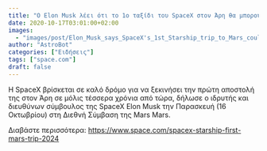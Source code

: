 ```yaml
---
title: "Ο Elon Musk λέει ότι το 1ο ταξίδι του SpaceX στον Άρη θα μπορούσε να πετάξει σε 4 χρόνια"
date: 2020-10-17T03:01:00+02:00
images:
  - "images/post/Elon_Musk_says_SpaceX's_1st_Starship_trip_to_Mars_could_fly_in_4_years.jpg"
author: "AstroBot"
categories: ["Ειδήσεις"]
tags: ["space.com"]
draft: false
---
```


Η SpaceX βρίσκεται σε καλό δρόμο για να ξεκινήσει την πρώτη αποστολή της στον Άρη σε μόλις τέσσερα χρόνια από τώρα, δήλωσε ο ιδρυτής και διευθύνων σύμβουλος της SpaceX Elon Musk την Παρασκευή (16 Οκτωβρίου) στη Διεθνή Σύμβαση της Mars Mars.

Διαβάστε περισσότερα: https://www.space.com/spacex-starship-first-mars-trip-2024
